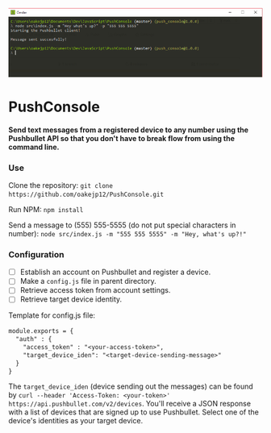 ![Use](https://github.com/oakejp12/PushConsole/blob/master/PushConsoleEx.PNG)

# PushConsole
#### Send text messages from a registered device to any number using the Pushbullet API so that you don't have to break flow from using the command line. 

### Use
Clone the repository: `git clone https://github.com/oakejp12/PushConsole.git`

Run NPM: `npm install`

Send a message to (555) 555-5555 (do not put special characters in number):
`node src/index.js -m "555 555 5555" -m "Hey, what's up?!"`

### Configuration
- [ ] Establish an account on Pushbullet and register a device.
- [ ] Make a `config.js` file in parent directory.
- [ ] Retrieve access token from account settings.
- [ ] Retrieve target device identity.

Template for config.js file:
```
module.exports = {
  "auth" : {
    "access_token" : "<your-access-token>",
    "target_device_iden": "<target-device-sending-message>"
  }
}
```

The `target_device_iden` (device sending out the messages) can be found by `curl --header 'Access-Token: <your-token>' https://api.pushbullet.com/v2/devices`. You'll receive a JSON response with a list of devices that are signed up to use Pushbullet. Select one of the device's identities as your target device. 

